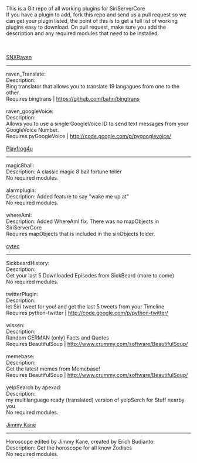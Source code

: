 This is a Git repo of all working plugins for SiriServerCore<BR>
If you have a plugin to add, fork this repo and send us a pull request so we can get your plugin listed, the point of this is to get a full list of working plugins easy to download.
On pull request, make sure you add the description and any required modules that need to be installed. 
<BR>


<BR><BR>
<a href="https://github.com/snxraven">SNXRaven</a><HR>
raven_Translate:<BR>
Description:<BR>
Bing translator that allows you to translate 19 langagues from one to the other.<BR>
Requires bingtrans | https://github.com/bahn/bingtrans<BR>
<BR>
raven_googleVoice:<BR>
Description:<BR>
Allows you to use a single GoogleVoice ID to send text messages from your GoogleVoice Number.<BR> 
Requires pyGoogleVoice | http://code.google.com/p/pygooglevoice/<BR>
<BR>
<a href="https://github.com/Playfrog4u">Playfrog4u</a><HR>
magic8ball:<BR>
Description: A classic magic 8 ball fortune teller<BR>
No required modules. <BR>
<BR>
alarmplugin:<BR>
Description: Added feature to say "wake me up at"<BR>
No required modules. <BR>
<BR>
whereAmI:<BR>
Description: Added WhereAmI fix. There was no mapObjects in SiriServerCore<BR>
Requires mapObjects that is included in the siriObjects folder. <BR>
<BR>
<a href="https://github.com/cytec">cytec</a><HR>
SickbeardHistory:<BR>
Description:<BR>
Get your last 5 Downloaded Episodes from SickBeard (more to come)<BR>
No required modules. <BR>
<BR>
twitterPlugin:<BR>
Description:<BR>
let Siri tweet for you! and get the last 5 tweets from your Timeline<BR> 
Requires python-twitter | http://code.google.com/p/python-twitter/<BR>
<BR>
wissen:<BR>
Description:<BR>
Random GERMAN (only) Facts and Quotes<BR>
Requires BeautifulSoup | http://www.crummy.com/software/BeautifulSoup/<BR>
<BR>
memebase:<BR>
Description:<BR>
Get the latest memes from Memebase!<BR>
Requires BeautifulSoup | http://www.crummy.com/software/BeautifulSoup/<BR>
<BR>
yelpSearch by apexad:<BR>
Description:<BR>
my multilanguage ready (translated) version of yelpSerch for Stuff nearby you<BR>
No required modules. <BR>
<BR>
<a href="https://github.com/jimmykane">Jimmy Kane</a><HR>
Horoscope edited by Jimmy Kane, created by Erich Budianto:<BR>
Description: Get the horoscope for all know Zodiacs<BR>
No required modules. <BR>